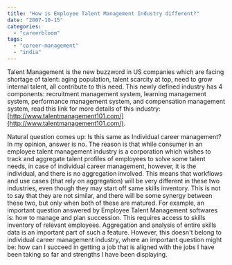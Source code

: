 ```yaml
---
title: "How is Employee Talent Management Industry different?"
date: "2007-10-15"
categories: 
  - "careerbloom"
tags: 
  - "career-management"
  - "india"
---
```


Talent Management is the new buzzword in US companies which are facing shortage of talent: aging population, talent scarcity at top, need to grow internal talent, all contribute to this need. This newly defined industry has 4 components: recruitment management system, learning management system, performance management system, and compensation management system, read this link for more details of this industry: [http://www.talentmanagement101.com/](http://www.talentmanagement101.com/).

Natural question comes up: Is this same as Individual career management? In my opinion, answer is no. The reason is that while consumer in an employee talent management industry is a corporation which wishes to track and aggregate talent profiles of employees to solve some talent needs, in case of individual career management, however, it is the individual, and there is no aggregation involved. This means that workflows and use cases (that rely on aggregation) will be very different in these two industries, even though they may start off same skills inventory. This is not to say that they are not similar, and there will be some synergy between these two, but only when both of these are matured. For example, an important question answered by Employee Talent Management softwares is: how to manage and plan succession. This requires access to skills inventory of relevant employees. Aggregation and analysis of entire skills data is an important part of such a feature. However, this doesn't belong to individual career management industry, where an important question might be: how can I succeed in getting a job that is aligned with the jobs I have been taking so far and strengths I have been displaying.
